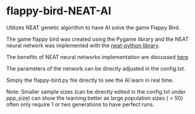 # flappy-bird-NEAT-AI
Utilizes NEAT genetic algorithm to have AI solve the game Flappy Bird. 

The game flappy bird was created using the Pygame library and the NEAT neural network was implemented with the [neat-python library](https://neat-python.readthedocs.io/en/latest/neat_overview.html).

The benefits of NEAT neural networks implementation are discussed [here](http://citeseerx.ist.psu.edu/viewdoc/download?doi=10.1.1.23.7372&rep=rep1&type=pdf)

The parameters of the network can be directly adjusted in the config.txt.

Simply the flappy-bird.py file directly to see the AI learn in real time. 

Note: Smaller sample sizes (can be directly edited in the config.txt under ppp_size) can show the learning better as large population sizes ( > 50) often only require 1 or two generations to have perfect runs.
